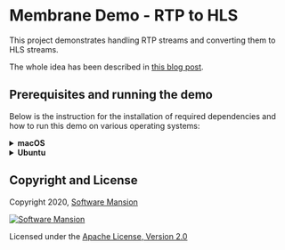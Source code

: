 # Membrane Demo - RTP to HLS

This project demonstrates handling RTP streams and converting them to HLS streams.

The whole idea has been described in [this blog post](https://blog.swmansion.com/live-video-streaming-in-elixir-made-simple-with-membrane-fc5b2083982d).

## Prerequisites and running the demo

Below is the instruction for the installation of required dependencies and how to run this demo on various operating systems:

<details>
<summary>
<b>macOS</b>
</summary>

### Prerequisites

You must have following packages installed on your system:

- FFmpeg 4.\*
- GStreamer > 1.0 to provide RTP streams
- python3 for running simple Web Server

```shell
brew install ffmpeg gstreamer python3
```

Furthermore, make sure you have `Elixir` and `Erlang` installed on your machine. For installation details, see: https://elixir-lang.org/install.html

### Run the demo

To run the demo, clone the membrane_demo repository and checkout to the demo directory:

```shell
git clone https://github.com/membraneframework/membrane_demo
cd membrane_demo/rtp_to_hls
```

Then you need to download the dependencies of the mix project:

```shell
mix deps.get
```

You may be asked to install `Hex` and then `rebar3`.

> In case of issues with compilation of membrane_h264_ffmpeg_plugin, enter:
>
> ```shell
> mix deps.update bundlex
> ```
>
> and then install pkg-config:
>
> ```shell
> brew install pkg-config
> ```

Finally ,you can run the demo with:

```shell
mix run --no-halt
```

Server will start listening for UDP connections by default on port 5000.

After that you can start sending any H264 video and AAC audio stream
via RTP. Below you can see an example how to generate sample streams
with GStreamer.

```shell
gst-launch-1.0 -v audiotestsrc ! audio/x-raw,rate=44100 ! faac ! rtpmp4gpay  pt=127 ! udpsink host=127.0.0.1 port=5000 \
    videotestsrc ! video/x-raw,format=I420 ! x264enc key-int-max=10 tune=zerolatency ! rtph264pay pt=96 ! udpsink host=127.0.0.1 port=5000
```

HLS header and segment files will be created in `output` directory along with playlist files.

To play the HLS stream you need to serve the content of `output` dir, e.g. by running:

```shell
cd output && python3 -m http.server 8000
```

Then, you can open the url `http://localhost:8000/index.m3u8` in some player, e.g. `ffplay` or `vlc`

```shell
ffplay http://localhost:8000/index.m3u8
```

</details>

<details>
<summary>
<b>Ubuntu</b>
</summary>

### Prerequisites

You must have following packages installed on your system:

- FFmpeg 4.\*
- GStreamer > 1.0 to provide RTP streams
- python3 for running simple Web Server

```shell
apt install ffmpeg gstreamer python3
```

Furthermore, make sure you have `Elixir` and `Erlang` installed on your machine. For installation details, see: https://elixir-lang.org/install.html

On Ubuntu, we recommend installation through `asdf`, see: https://asdf-vm.com/guide/getting-started.html

### Run the demo

To run the demo, clone the membrane_demo repository and checkout to the demo directory:

```shell
git clone https://github.com/membraneframework/membrane_demo
cd membrane_demo/rtp_to_hls
```

Then you need to download the dependencies of the mix project:

```shell
mix deps.get
```

You may be asked to install `Hex` and then `rebar3`.

> In case of installation issues with Hex on Ubuntu, try updating the system packages first by entering the command:
>
> ```shell
> sudo apt-get update
> ```

> In case of issues with compilation of membrane_h264_ffmpeg_plugin, enter:
>
> ```shell
> mix deps.update bundlex
> ```

Finally ,you can run the demo with:

```shell
mix run --no-halt
```

Server will start listening for UDP connections by default on port 5000.

After that you can start sending any H264 video and AAC audio stream
via RTP. Below you can see an example how to generate sample streams
with GStreamer.

```shell
gst-launch-1.0 -v audiotestsrc ! audio/x-raw,rate=44100 ! faac ! rtpmp4gpay  pt=127 ! udpsink host=127.0.0.1 port=5000 \
    videotestsrc ! video/x-raw,format=I420 ! x264enc key-int-max=10 tune=zerolatency ! rtph264pay pt=96 ! udpsink host=127.0.0.1 port=5000
```

HLS header and segment files will be created in `output` directory along with playlist files.

To play the HLS stream you need to serve the content of `output` dir, e.g. by running:

```shell
cd output && python3 -m http.server 8000
```

Then, you can open the url `http://localhost:8000/index.m3u8` in some player, e.g. `ffplay` or `vlc`

```shell
ffplay http://localhost:8000/index.m3u8
```

</details>

## Copyright and License

Copyright 2020, [Software Mansion](https://swmansion.com/?utm_source=git&utm_medium=readme&utm_campaign=membrane)

[![Software Mansion](https://membraneframework.github.io/static/logo/swm_logo_readme.png)](https://swmansion.com/?utm_source=git&utm_medium=readme&utm_campaign=membrane)

Licensed under the [Apache License, Version 2.0](LICENSE)
